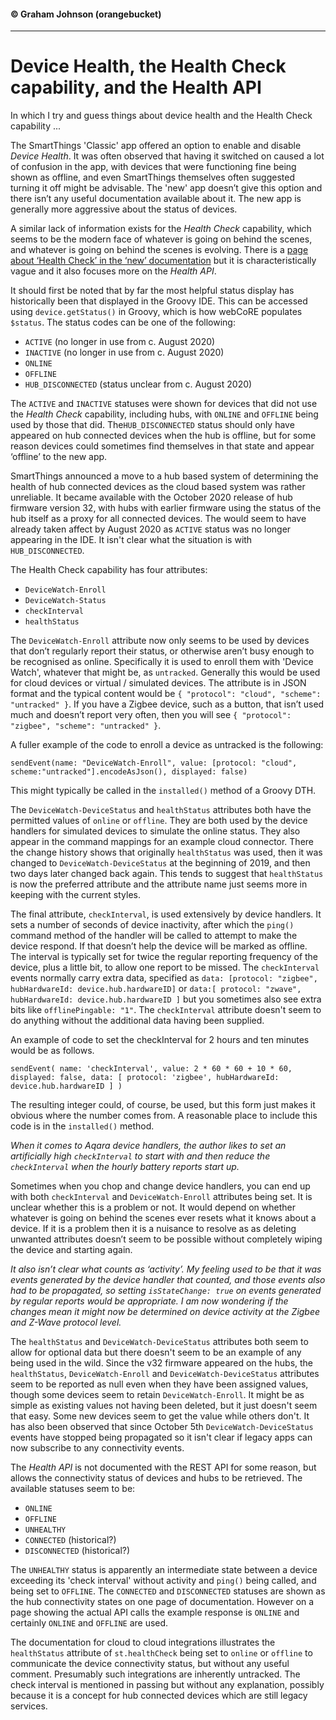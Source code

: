 #### &copy; Graham Johnson (orangebucket)
---
# Device Health, the Health Check capability, and the Health API

In which I try and guess things about device health and the Health Check capability ...

The SmartThings 'Classic' app offered an option to enable and disable *Device Health*. It was often observed that having it switched on caused a lot of confusion 
in the app, with devices that were functioning fine being shown as offline, and even SmartThings themselves often suggested turning it off might be advisable.
The 'new' app doesn’t give this option and there isn’t any useful documentation available about it. The new app is generally more aggressive about the status of devices.

A similar lack of information exists for the *Health Check* capability, which seems to be the modern face of whatever is going on behind the scenes, and whatever 
is going on behind the scenes is evolving. There is a [page about ‘Health Check’ in the ‘new’ documentation](https://smartthings.developer.samsung.com/docs/devices/health.html) but it is characteristically vague and it also focuses more on the *Health API*.

It should first be noted that by far the most helpful status display has historically been that displayed in the Groovy IDE. This can be accessed using 
`device.getStatus()` in Groovy, which is how webCoRE populates `$status`. The status codes can be one of the following:

* `ACTIVE` (no longer in use from c. August 2020)
* `INACTIVE` (no longer in use from c. August 2020)
* `ONLINE`
* `OFFLINE`
* `HUB_DISCONNECTED` (status unclear from c. August 2020)

The `ACTIVE` and `INACTIVE` statuses were shown for devices that did not use the *Health Check* capability, including hubs, with `ONLINE` and `OFFLINE` being used by those that did.
The`HUB_DISCONNECTED` status should only have appeared on hub connected devices when the hub is offline, but for some reason devices could sometimes find 
themselves in that state and appear ‘offline’ to the new app.

SmartThings announced a move to a hub based system of determining the health of hub connected devices as the cloud based system was rather unreliable. It became available with the October 2020 release of hub firmware version 32, with hubs with earlier firmware using the status of the hub itself as a proxy for all connected devices. The would seem to have already taken affect by
August 2020 as `ACTIVE` status was no longer appearing in the IDE. It isn't clear what the situation is with `HUB_DISCONNECTED`.

The Health Check capability has four attributes:

* `DeviceWatch-Enroll`
* `DeviceWatch-Status`
* `checkInterval`
* `healthStatus`

The `DeviceWatch-Enroll` attribute now only seems to be used by devices that don’t regularly report their status, or otherwise aren’t busy enough to be
recognised as online. Specifically it is used to enroll them with 'Device Watch', whatever that might be, as `untracked`. Generally this would be used 
for cloud devices or virtual / simulated devices. The attribute is in JSON format and the typical content would be `{ "protocol": "cloud", "scheme": "untracked" }`.
If you have a Zigbee device, such as a button, that isn’t used much and doesn’t report very often, then you will see `{ "protocol": "zigbee", "scheme": "untracked" }`.

A fuller example of the code to enroll a device as untracked is the following:
 
`sendEvent(name: "DeviceWatch-Enroll", value: [protocol: "cloud", scheme:"untracked"].encodeAsJson(), displayed: false)`

This might typically be called in the `installed()` method of a Groovy DTH.

The `DeviceWatch-DeviceStatus` and `healthStatus` attributes both have the permitted values of `online` or `offline`. They are both used by the device handlers
for simulated devices to simulate the online status. They also appear in the command mappings for an example cloud connector. There the change history 
shows that originally `healthStatus` was used, then it was changed to `DeviceWatch-DeviceStatus` at the beginning of 2019, and then two days later changed back again.
This tends to suggest that `healthStatus` is now the preferred attribute and the attribute name just seems more in keeping with the current styles.

The final attribute, `checkInterval`, is used extensively by device handlers. It sets a number of seconds of device inactivity, after which the `ping()` command
method of the handler will be called to attempt to make the device respond. If that doesn’t help the device will be marked as offline. The interval is typically
set for twice the regular reporting frequency of the device, plus a little bit, to allow one report to be missed. The `checkInterval` events normally carry extra
data, specified as `data: [protocol: "zigbee", hubHardwareId: device.hub.hardwareID]` or `data:[ protocol: "zwave", hubHardwareId: device.hub.hardwareID ]` but you
sometimes also see extra bits like `offlinePingable: "1"`. The `checkInterval` attribute doesn't seem to do anything without the additional data having been supplied.

An example of code to set the checkInterval for 2 hours and ten minutes would be as follows.

`sendEvent( name: 'checkInterval', value: 2 * 60 * 60 + 10 * 60, displayed: false, data: [ protocol: 'zigbee', hubHardwareId: device.hub.hardwareID ] )`

The resulting integer could, of course, be used, but this form just makes it obvious where the number comes from. A reasonable place to include this code is in
the `installed()` method.

*When it comes to Aqara device handlers, the author likes to set an artificially high `checkInterval` to start with and then reduce the `checkInterval` when the
hourly battery reports start up.*

Sometimes when you chop and change device handlers, you can end up with both `checkInterval` and `DeviceWatch-Enroll` attributes being set. It is unclear
whether this is a problem or not. It would depend on whether whatever is going on behind the scenes ever resets what it knows about a device. If it is a
problem then it is a nuisance to resolve as as deleting unwanted attributes doesn’t seem to be possible without completely wiping the device and starting again.

*It also isn’t clear what counts as ‘activity’. My feeling used to be that it was events generated by the device handler that counted, and those events
also had to be propagated, so setting `isStateChange: true` on events generated by regular reports would be appropriate. I am now wondering if the changes mean it might now be determined on device activity at the Zigbee and Z-Wave protocol level.*

The `healthStatus` and `DeviceWatch-DeviceStatus` attributes both seem to allow for optional data but there doesn't seem to be an example of any being used in the wild. Since the v32 firmware appeared on the hubs, the `healthStatus`, `DeviceWatch-Enroll` and `DeviceWatch-DeviceStatus` attributes seem to be reported as null even when they have been assigned values, though some devices seem to retain `DeviceWatch-Enroll`. It might be as simple as existing values not having been deleted, but it just doesn't seem that easy. Some new devices seem to get the value while others don't. It has also been observed that since October 5th `DeviceWatch-DeviceStatus` events have stopped being propagated so it isn't clear if legacy apps can now subscribe to any connectivity events. 

The *Health API* is not documented with the REST API for some reason, but allows the connectivity status of devices and hubs to be retrieved. The available statuses seem to be:

* `ONLINE`
* `OFFLINE`
* `UNHEALTHY`
* `CONNECTED` (historical?)
* `DISCONNECTED` (historical?)

The `UNHEALTHY` status is apparently an intermediate state between a device exceeding its 'check interval' without activity and `ping()` being called, and being set to `OFFLINE`. The `CONNECTED` and `DISCONNECTED` statuses are shown as the hub connectivity states on one page of documentation. However on a page showing the actual API calls the example response is `ONLINE` and certainly `ONLINE` and `OFFLINE` are used.

The documentation for cloud to cloud integrations illustrates the `healthStatus` attribute of `st.healthCheck` being set to `online` or `offline` to communicate the device connectivity status, but without any useful comment. Presumably such integrations are inherently untracked. The check interval is mentioned in passing but without any explanation, possibly because it is a concept for hub connected devices which are still legacy services.
